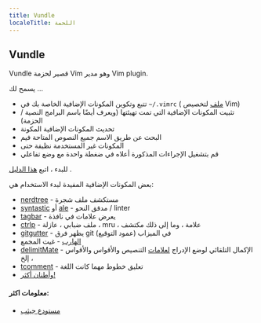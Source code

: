 ```yaml
---
title: Vundle
localeTitle: اللحمة
---
```

## Vundle

Vundle قصير لحزمة Vim وهو مدير Vim plugin.

يسمح لك ...

*   تتبع وتكوين المكونات الإضافية الخاصة بك في `~/.vimrc` ( [ملف](https://stackoverflow.com/questions/164847/what-is-in-your-vimrc) لتخصيص Vim)
*   تثبيت المكونات الإضافية التي تمت تهيئتها (ويعرف أيضًا باسم البرامج النصية / الحزمة)
*   تحديث المكونات الإضافية المكونة
*   البحث عن طريق الاسم جميع النصوص المتاحة فيم
*   المكونات غير المستخدمة نظيفة حتى
*   قم بتشغيل الإجراءات المذكورة أعلاه في ضغطة واحدة مع وضع تفاعلي

للبدء ، اتبع [هذا الدليل](https://github.com/VundleVim/Vundle.Vim#quick-start) .

بعض المكونات الإضافية المفيدة لبدء الاستخدام هي:

*   [nerdtree](https://github.com/scrooloose/nerdtree) - مستكشف ملف شجرة
*   [syntastic](https://github.com/vim-syntastic/syntastic) أو [ale](https://github.com/w0rp/ale) - مدقق النحو / linter
*   [tagbar](https://github.com/majutsushi/tagbar) - يعرض علامات في نافذة
*   [ctrlp](https://github.com/kien/ctrlp.vim) - ملف ضبابي ، عازلة ، mru ، علامة ، وما إلى ذلك مكتشف
*   [gitgutter](https://github.com/airblade/vim-gitgutter) - يظهر فرق git في الميزاب (عمود التوقيع)
*   [الهارب](https://github.com/tpope/vim-fugitive) - غيت المجمع
*   [delimitMate](https://github.com/Raimondi/delimitMate) - الإكمال التلقائي لوضع الإدراج [لعلامات](https://github.com/Raimondi/delimitMate) التنصيص والأقواس والأقواس ، إلخ
*   [tcomment](https://github.com/tomtom/tcomment_vim) - تعليق خطوط مهما كانت اللغة
*   [وأطنان أكثر!](https://vimawesome.com/)

#### معلومات اكثر:

*   [مستودع جيثب](https://github.com/VundleVim/Vundle.Vim)